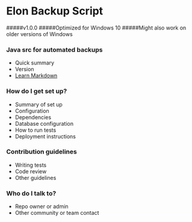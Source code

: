 # Elon Backup Script #

#####v1.0.0
#####Optimized for Windows 10
#####Might also work on older versions of Windows

### Java src for automated backups ###

* Quick summary
* Version
* [Learn Markdown](https://bitbucket.org/tutorials/markdowndemo)

### How do I get set up? ###

* Summary of set up
* Configuration
* Dependencies
* Database configuration
* How to run tests
* Deployment instructions

### Contribution guidelines ###

* Writing tests
* Code review
* Other guidelines

### Who do I talk to? ###

* Repo owner or admin
* Other community or team contact